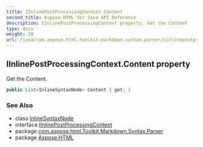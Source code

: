 ```yaml
---
title: IInlinePostProcessingContext.Content
second_title: Aspose.HTML for Java API Reference
description: IInlinePostProcessingContext property. Get the Content
type: docs
weight: 20
url: /java/com.aspose.html.toolkit.markdown.syntax.parser/iinlinepostprocessingcontext/content/
---
```

## IInlinePostProcessingContext.Content property

Get the Content.

```java
public List<InlineSyntaxNode> Content { get; }
```

### See Also

* class [InlineSyntaxNode](../../../com.aspose.html.toolkit.markdown.syntax/inlinesyntaxnode/)
* interface [IInlinePostProcessingContext](../)
* package [com.aspose.html.Toolkit.Markdown.Syntax.Parser](../../iinlinepostprocessingcontext/)
* package [Aspose.HTML](../../../)
